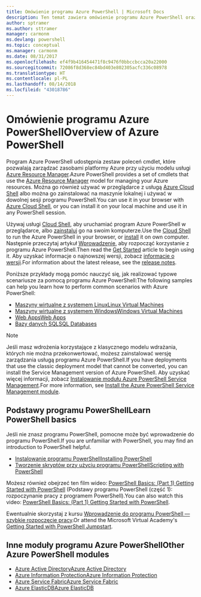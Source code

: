 ```yaml
---
title: Omówienie programu Azure PowerShell | Microsoft Docs
description: Ten temat zawiera omówienie programu Azure PowerShell oraz linki prowadzące do informacji dotyczących instalacji i konfiguracji.
author: sptramer
ms.author: sttramer
manager: carmonm
ms.devlang: powershell
ms.topic: conceptual
ms.manager: carmonm
ms.date: 08/31/2017
ms.openlocfilehash: ef4f9b416454471f8c9476f0bbccbcca20a22000
ms.sourcegitcommit: 72086f8d368ec84bd403e802305acfc336c08978
ms.translationtype: HT
ms.contentlocale: pl-PL
ms.lasthandoff: 08/14/2018
ms.locfileid: "43018786"
---
```

# <a name="overview-of-azure-powershell"></a><span data-ttu-id="6f5a1-103">Omówienie programu Azure PowerShell</span><span class="sxs-lookup"><span data-stu-id="6f5a1-103">Overview of Azure PowerShell</span></span>

<span data-ttu-id="6f5a1-104">Program Azure PowerShell udostępnia zestaw poleceń cmdlet, które pozwalają zarządzać zasobami platformy Azure przy użyciu modelu usługi [Azure Resource Manager](/azure/azure-resource-manager/resource-group-overview).</span><span class="sxs-lookup"><span data-stu-id="6f5a1-104">Azure PowerShell provides a set of cmdlets that use the [Azure Resource Manager](/azure/azure-resource-manager/resource-group-overview) model for managing your Azure resources.</span></span> <span data-ttu-id="6f5a1-105">Można go również używać w przeglądarce z usługą [Azure Cloud Shell](/azure/cloud-shell/overview) albo można go zainstalować na maszynie lokalnej i używać w dowolnej sesji programu PowerShell.</span><span class="sxs-lookup"><span data-stu-id="6f5a1-105">You can use it in your browser with [Azure Cloud Shell](/azure/cloud-shell/overview), or you can install it on your local machine and use it in any PowerShell session.</span></span>

<span data-ttu-id="6f5a1-106">Używaj usługi [Cloud Shell](/azure/cloud-shell/overview), aby uruchamiać program Azure PowerShell w przeglądarce, albo [zainstaluj](install-azurerm-ps.md) go na swoim komputerze.</span><span class="sxs-lookup"><span data-stu-id="6f5a1-106">Use the [Cloud Shell](/azure/cloud-shell/overview) to run the Azure PowerShell in your browser, or [install](install-azurerm-ps.md) it on own computer.</span></span> <span data-ttu-id="6f5a1-107">Następnie przeczytaj artykuł [Wprowadzenie](get-started-azureps.md), aby rozpocząć korzystanie z programu Azure PowerShell.</span><span class="sxs-lookup"><span data-stu-id="6f5a1-107">Then read the [Get Started](get-started-azureps.md) article to begin using it.</span></span> <span data-ttu-id="6f5a1-108">Aby uzyskać informacje o najnowszej wersji, zobacz [informacje o wersji](release-notes-azureps.md).</span><span class="sxs-lookup"><span data-stu-id="6f5a1-108">For information about the latest release, see the [release notes](release-notes-azureps.md).</span></span>

<span data-ttu-id="6f5a1-109">Poniższe przykłady mogą pomóc nauczyć się, jak realizować typowe scenariusze za pomocą programu Azure PowerShell:</span><span class="sxs-lookup"><span data-stu-id="6f5a1-109">The following samples can help you learn how to perform common scenarios with Azure PowerShell:</span></span>

* [<span data-ttu-id="6f5a1-110">Maszyny wirtualne z systemem Linux</span><span class="sxs-lookup"><span data-stu-id="6f5a1-110">Linux Virtual Machines</span></span>](/azure/virtual-machines/virtual-machines-linux-powershell-samples?toc=/powershell/azure/toc.json)
* [<span data-ttu-id="6f5a1-111">Maszyny wirtualne z systemem Windows</span><span class="sxs-lookup"><span data-stu-id="6f5a1-111">Windows Virtual Machines</span></span>](/azure/virtual-machines/virtual-machines-windows-powershell-samples?toc=/powershell/azure/toc.json)
* [<span data-ttu-id="6f5a1-112">Web Apps</span><span class="sxs-lookup"><span data-stu-id="6f5a1-112">Web Apps</span></span>](/azure/app-service-web/app-service-powershell-samples?toc=/powershell/azure/toc.json)
* [<span data-ttu-id="6f5a1-113">Bazy danych SQL</span><span class="sxs-lookup"><span data-stu-id="6f5a1-113">SQL Databases</span></span>](/azure/sql-database/sql-database-powershell-samples?toc=/powershell/azure/toc.json)

> [!NOTE]
> <span data-ttu-id="6f5a1-114">Jeśli masz wdrożenia korzystające z klasycznego modelu wdrażania, których nie można przekonwertować, możesz zainstalować wersję zarządzania usługą programu Azure PowerShell.</span><span class="sxs-lookup"><span data-stu-id="6f5a1-114">If you have deployments that use the classic deployment model that cannot be converted, you can install the Service Management version of Azure PowerShell.</span></span> <span data-ttu-id="6f5a1-115">Aby uzyskać więcej informacji, zobacz [Instalowanie modułu Azure PowerShell Service Management](/powershell/azure/servicemanagement/install-azure-ps).</span><span class="sxs-lookup"><span data-stu-id="6f5a1-115">For more information, see [Install the Azure PowerShell Service Management module](/powershell/azure/servicemanagement/install-azure-ps).</span></span>

## <a name="learn-powershell-basics"></a><span data-ttu-id="6f5a1-116">Podstawy programu PowerShell</span><span class="sxs-lookup"><span data-stu-id="6f5a1-116">Learn PowerShell basics</span></span>

<span data-ttu-id="6f5a1-117">Jeśli nie znasz programu PowerShell, pomocne może być wprowadzenie do programu PowerShell.</span><span class="sxs-lookup"><span data-stu-id="6f5a1-117">If you are unfamiliar with PowerShell, you may find an introduction to PowerShell helpful.</span></span>

* [<span data-ttu-id="6f5a1-118">Instalowanie programu PowerShell</span><span class="sxs-lookup"><span data-stu-id="6f5a1-118">Installing PowerShell</span></span>](/powershell/scripting/installing-windows-powershell)
* [<span data-ttu-id="6f5a1-119">Tworzenie skryptów przy użyciu programu PowerShell</span><span class="sxs-lookup"><span data-stu-id="6f5a1-119">Scripting with PowerShell</span></span>](/powershell/scripting/scripting-with-windows-powershell)

<span data-ttu-id="6f5a1-120">Możesz również obejrzeć ten film wideo: [PowerShell Basics: (Part 1) Getting Started with PowerShell](https://channel9.msdn.com/Blogs/Taste-of-Premier/PowerShellBasicsPart1) (Podstawy programu PowerShell (część 1): rozpoczynanie pracy z programem PowerShell).</span><span class="sxs-lookup"><span data-stu-id="6f5a1-120">You can also watch this video: [PowerShell Basics: (Part 1) Getting Started with PowerShell](https://channel9.msdn.com/Blogs/Taste-of-Premier/PowerShellBasicsPart1).</span></span>

<span data-ttu-id="6f5a1-121">Ewentualnie skorzystaj z kursu [Wprowadzenie do programu PowerShell — szybkie rozpoczęcie pracy](https://mva.microsoft.com/liveevents/powershell-jumpstart).</span><span class="sxs-lookup"><span data-stu-id="6f5a1-121">Or attend the Microsoft Virtual Academy's [Getting Started with PowerShell Jumpstart](https://mva.microsoft.com/liveevents/powershell-jumpstart).</span></span>

## <a name="other-azure-powershell-modules"></a><span data-ttu-id="6f5a1-122">Inne moduły programu Azure PowerShell</span><span class="sxs-lookup"><span data-stu-id="6f5a1-122">Other Azure PowerShell modules</span></span>

* [<span data-ttu-id="6f5a1-123">Azure Active Directory</span><span class="sxs-lookup"><span data-stu-id="6f5a1-123">Azure Active Directory</span></span>](/powershell/azure/active-directory/)
* [<span data-ttu-id="6f5a1-124">Azure Information Protection</span><span class="sxs-lookup"><span data-stu-id="6f5a1-124">Azure Information Protection</span></span>](/powershell/azure/aip/)
* [<span data-ttu-id="6f5a1-125">Azure Service Fabric</span><span class="sxs-lookup"><span data-stu-id="6f5a1-125">Azure Service Fabric</span></span>](/powershell/azure/service-fabric/)
* [<span data-ttu-id="6f5a1-126">Azure ElasticDB</span><span class="sxs-lookup"><span data-stu-id="6f5a1-126">Azure ElasticDB</span></span>](/powershell/azure/elasticdbjobs/)